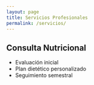 ```yaml
---
layout: page
title: Servicios Profesionales
permalink: /servicios/
---
```

## Consulta Nutricional
- Evaluación inicial
- Plan dietético personalizado
- Seguimiento semestral
